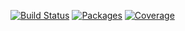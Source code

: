 [![Build Status](https://travis-ci.org/mrfrac/tankalarm.svg?branch=master)](https://travis-ci.org/mrfrac/tankalarm)
[![Packages](https://david-dm.org/mrfrac/tankalarm.svg)](https://david-dm.org/mrfrac/tankalarm)
[![Coverage](https://coveralls.io/repos/github/mrfrac/tankalarm/badge.svg?branch=master)](https://coveralls.io/github/mrfrac/tankalarm)
